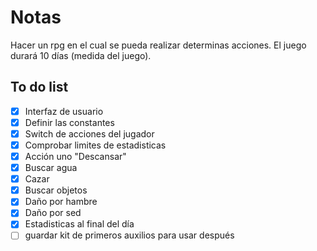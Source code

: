 # Notas
Hacer un rpg en el cual se pueda realizar determinas acciones. El juego durará 10 días (medida del juego).
## To do list
- [x] Interfaz de usuario
- [x] Definir las constantes
- [x] Switch de acciones del jugador
- [x] Comprobar limites de estadisticas
- [x] Acción uno "Descansar" 
- [x] Buscar agua 
- [x] Cazar 
- [x] Buscar objetos
- [x] Daño por hambre
- [x] Daño por sed
- [x] Estadisticas al final del día
- [ ] guardar kit de primeros auxilios para usar después